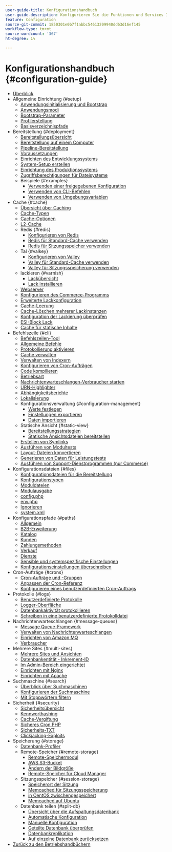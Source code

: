 ```yaml
---
user-guide-title: Konfigurationshandbuch
user-guide-description: Konfigurieren Sie die Funktionen und Services Ihrer Adobe Commerce-Anwendung.
feature: Configuration
source-git-commit: 1850301e0b7f1abbc54613209940dd63d16ef145
workflow-type: tm+mt
source-wordcount: '367'
ht-degree: 1%

---
```



# Konfigurationshandbuch {#configuration-guide}

+ [Überblick](overview.md)
+ Allgemeine Einrichtung {#setup}
   + [Anwendungsinitialisierung und Bootstrap](bootstrap/initialization.md)
   + [Anwendungsmodi](bootstrap/application-modes.md)
   + [Bootstrap-Parameter](bootstrap/set-parameters.md)
   + [Profilerstellung](bootstrap/mage-profiler.md)
   + [Basisverzeichnispfade](bootstrap/mage-directory.md)
+ Bereitstellung {#deployment}
   + [Bereitstellungsübersicht](deployment/overview.md)
   + [Bereitstellung auf einem Computer](deployment/single-machine.md)
   + [Pipeline-Bereitstellung](deployment/technical-details.md)
   + [Voraussetzungen](deployment/prerequisites.md)
   + [Einrichten des Entwicklungssystems](deployment/development-system.md)
   + [System-Setup erstellen](deployment/build-system.md)
   + [Einrichtung des Produktionssystems](deployment/production-system.md)
   + [Zugriffsberechtigungen für Dateisysteme](deployment/file-system-permissions.md)
   + Beispiele {#examples}
      + [Verwenden einer freigegebenen Konfiguration](deployment/example-shared-configuration.md)
      + [Verwenden von CLI-Befehlen](deployment/example-using-cli.md)
      + [Verwenden von Umgebungsvariablen](deployment/example-environment-variables.md)
+ Cache {#cache}
   + [Übersicht über Caching](cache/caching-overview.md)
   + [Cache-Typen](cache/cache-types.md)
   + [Cache-Optionen](cache/cache-options.md)
   + [L2-Cache](cache/level-two-cache.md)
   + Redis {#redis}
      + [Konfigurieren von Redis](cache/config-redis.md)
      + [Redis für Standard-Cache verwenden](cache/redis-pg-cache.md)
      + [Redis für Sitzungsspeicher verwenden](cache/redis-session.md)
   + Tal {#valkey}
      + [Konfigurieren von Valley](cache/config-valkey.md)
      + [Valley für Standard-Cache verwenden](cache/valkey-pg-cache.md)
      + [Valley für Sitzungsspeicherung verwenden](cache/valkey-session.md)
   + lackieren {#varnish}
      + [Lackübersicht](cache/config-varnish.md)
      + [Lack installieren](cache/config-varnish-install.md)
   + [Webserver](cache/config-varnish-server.md)
   + [Konfigurieren des Commerce-Programms](cache/configure-varnish-commerce.md)
   + [Erweiterte Lackkonfiguration](cache/config-varnish-advanced.md)
   + [Cache-Leerung](cache/use-varnish-cache.md)
   + [Cache-Löschen mehrerer Lackinstanzen](cache/use-multiple-varnish-cache.md)
   + [Konfiguration der Lackierung überprüfen](cache/config-varnish-final.md)
   + [ESI-Block Lack](cache/use-varnish-esi.md)
   + [Cache für statische Inhalte](cache/static-content-signing.md)
+ Befehlszeile {#cli}
   + [Befehlszeilen-Tool](cli/config-cli.md)
   + [Allgemeine Befehle](cli/common-cli-commands.md)
   + [Protokollierung aktivieren](cli/enable-logging.md)
   + [Cache verwalten](cli/manage-cache.md)
   + [Verwalten von Indexern](cli/manage-indexers.md)
   + [Konfigurieren von Cron-Aufträgen](cli/configure-cron-jobs.md)
   + [Code kompilieren](cli/code-compiler.md)
   + [Betriebsart](cli/set-mode.md)
   + [Nachrichtenwarteschlangen-Verbraucher starten](cli/start-message-queues.md)
   + [URN-Highlighter](cli/urn-highlighter.md)
   + [Abhängigkeitsberichte](cli/dependency-reports.md)
   + [Lokalisierung](cli/localization.md)
   + Konfigurationsverwaltung {#configuration-management}
      + [Werte festlegen](cli/set-configuration-values.md)
      + [Einstellungen exportieren](cli/export-configuration.md)
      + [Daten importieren](cli/import-configuration.md)
   + Statische Ansicht {#static-view}
      + [Bereitstellungsstrategien](cli/static-view-file-strategy.md)
      + [Statische Ansichtsdateien bereitstellen](cli/static-view-file-deployment.md)
   + [Erstellen von Symlinks](cli/create-symlinks.md)
   + [Ausführen von Modultests](cli/unit-tests.md)
   + [Layout-Dateien konvertieren](cli/convert-layout-files.md)
   + [Generieren von Daten für Leistungstests](cli/generate-data.md)
   + [Ausführen von Support-Dienstprogrammen (nur Commerce)](cli/run-support-utilities.md)
+ Konfigurationsdateien {#files}
   + [Konfigurationsdateien für die Bereitstellung](reference/deployment-files.md)
   + [Konfigurationstypen](reference/config-create-types.md)
   + [Moduldateien](reference/module-files.md)
   + [Modulausgabe](reference/disable-module-output.md)
   + [config.php](reference/config-reference-configphp.md)
   + [env.php](reference/config-reference-envphp.md)
   + [Ignorieren](reference/config-reference-gitignore.md)
   + [system.xml](reference/config-reference-systemxml.md)
+ Konfigurationspfade {#paths}
   + [Allgemein](reference/config-reference-general.md)
   + [B2B-Erweiterung](reference/config-reference-b2b.md)
   + [Katalog](reference/config-reference-catalog.md)
   + [Kunden](reference/config-reference-customers.md)
   + [Zahlungsmethoden](reference/config-reference-payment.md)
   + [Verkauf](reference/config-reference-sales.md)
   + [Dienste](reference/config-reference-services.md)
   + [Sensible und systemspezifische Einstellungen](reference/config-reference-sens.md)
   + [Konfigurationseinstellungen überschreiben](reference/override-config-settings.md)
+ Cron-Aufträge {#crons}
   + [Cron-Aufträge und -Gruppen](cron/custom-cron.md)
   + [Anpassen der Cron-Referenz](cron/custom-cron-reference.md)
   + [Konfigurieren eines benutzerdefinierten Cron-Auftrags](cron/custom-cron-tutorial.md)
+ Protokolle {#logs}
   + [Benutzerdefinierte Protokolle](logs/custom-logging.md)
   + [Logger-Oberfläche](logs/logger-interface.md)
   + [Datenbankaktivität protokollieren](logs/database-activity.md)
   + [Schreiben in eine benutzerdefinierte Protokolldatei](logs/custom-log-files.md)
+ Nachrichtenwarteschlangen {#message-queues}
   + [Message Queue-Framework](queues/message-queue-framework.md)
   + [Verwalten von Nachrichtenwarteschlangen](queues/manage-message-queues.md)
   + [Einrichten von Amazon MQ](queues/aws-mq.md)
   + [Verbraucher](queues/consumers.md)
+ Mehrere Sites {#multi-sites}
   + [Mehrere Sites und Ansichten](multi-sites/ms-overview.md)
   + [Datenbankentität - Inkrement-ID](multi-sites/change-increment-id.md)
   + [Im Admin-Bereich eingerichtet](multi-sites/ms-admin.md)
   + [Einrichten mit Nginx](multi-sites/ms-nginx.md)
   + [Einrichten mit Apache](multi-sites/ms-apache.md)
+ Suchmaschine {#search}
   + [Überblick über Suchmaschinen](search/overview-search.md)
   + [Konfigurieren der Suchmaschine](search/configure-search-engine.md)
   + [Mit Stoppwörtern filtern](search/search-stopwords.md)
+ Sicherheit {#security}
   + [Sicherheitsübersicht](security/overview.md)
   + [Kennworthashing](security/password-hashing.md)
   + [Cache-Vergiftung](security/cache-poisoning.md)
   + [Sicheres Cron PHP](security/secure-cron-php.md)
   + [Sicherheits-TXT](security/security-txt.md)
   + [Clickjacking-Exploits](security/xframe-options.md)
+ Speicherung {#storage}
   + [Datenbank-Profiler](storage/db-profiler.md)
   + Remote-Speicher {#remote-storage}
      + [Remote-Speichermodul](remote-storage/remote-storage.md)
      + [AWS S3-Bucket](remote-storage/remote-storage-aws-s3.md)
      + [Ändern der Bildgröße](remote-storage/remote-storage-image-resize.md)
      + [Remote-Speicher für Cloud Manager](remote-storage/cloud-support.md)
   + Sitzungsspeicher {#session-storage}
      + [Speicherort der Sitzung](storage/sessions.md)
      + [Memcached für Sitzungsspeicherung](storage/memcached.md)
      + [in CentOS zwischengespeichert](storage/memcache-centos.md)
      + [Memcached auf Ubuntu](storage/memcache-ubuntu.md)
   + Datenbank teilen {#split-db}
      + [Übersicht über die Aufspaltungsdatenbank](storage/multi-master.md)
      + [Automatische Konfiguration](storage/multi-master-masterdb.md)
      + [Manuelle Konfiguration](storage/multi-master-manual.md)
      + [Geteilte Datenbank überprüfen](storage/multi-master-verify.md)
      + [Datenbankreplikation](storage/multi-master-replication.md)
      + [Auf einzelne Datenbank zurücksetzen](storage/revert-split-database.md)
+ [Zurück zu den Betriebshandbüchern](https://experienceleague.adobe.com/docs/commerce-operations/operational-guides/home.html)